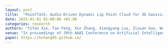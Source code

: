 ```yaml
---
layout: post
title:  "PointTalk: Audio-Driven Dynamic Lip Point Cloud for 3D Gaussian-based Talking Head Synthesis"
date: 2025-01-01 01:00:00 +01:00
categories: research
authors: "Yifan Xie, Tao Feng, Xin Zhang, Xiangyang Luo, Zixuan Guo, Weijiang Yu, <strong>Heng Chang</strong>, Fei Ma, Fei Richard Yu"
venue: "In proceedings of 39th AAAI Conference on Artificial Intelligence (<strong>AAAI</strong>)"
paper: https://hchang95.github.io/
---
```

